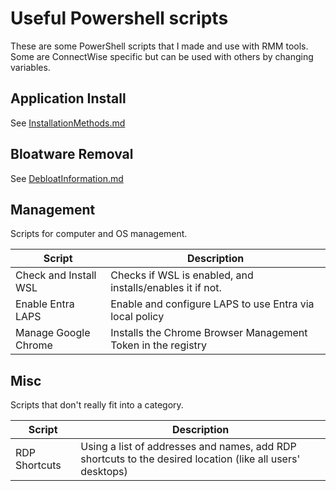 # Useful Powershell scripts

These are some PowerShell scripts that I made and use with RMM tools. Some are ConnectWise specific but can be used with others by changing variables.

## Application Install

See [InstallationMethods.md](./Application%20Install/InstallationMethods.md)

## Bloatware Removal

See [DebloatInformation.md](./Bloatware%20Removal/DebloatInformation.md)

## Management

Scripts for computer and OS management.

| Script                | Description                                                  |
| --------------------- | ------------------------------------------------------------ |
| Check and Install WSL | Checks if WSL is enabled, and installs/enables it if not.    |
| Enable Entra LAPS     | Enable and configure LAPS to use Entra via local policy      |
| Manage Google Chrome  | Installs the Chrome Browser Management Token in the registry |

## Misc

Scripts that don't really fit into a category.

| Script        |   Description                                                                                             |
| ------------- | --------------------------------------------------------------------------------------------------------- |
| RDP Shortcuts | Using a list of addresses and names, add RDP shortcuts to the desired location (like all users' desktops) |